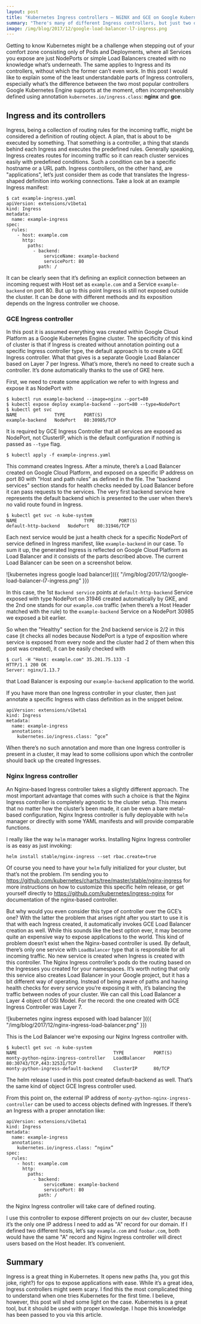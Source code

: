 ```yaml
---
layout: post
title: "Kubernetes Ingress controllers – NGINX and GCE on Google Kubernetes Engine"
summary: "There's many of different Ingress controllers, but just two of them really count in the end. In this post I'm describing both: nginx and GCE, with examples based on Kubernetes cluster set up on Google Cloud Platform."
image: /img/blog/2017/12/google-load-balancer-l7-ingress.png
---
```


Getting to know Kubernetes might be a challenge when stepping out of your comfort zone consisting only of Pods and Deployments, where all Services you expose are just NodePorts or simple Load Balancers created with no knowledge what’s underneath. The same applies to Ingress and its controllers, without which the former can’t even work. In this post I would like to explain some of the least understandable parts of Ingress controllers, especially what’s the difference between the two most popular controllers Google Kubernetes Engine supports at the moment, often incomprehensibly defined using annotation `kubernetes.io/ingress.class`: **nginx** and **gce**.

## Ingress and its controllers
Ingress, being a collection of routing rules for the incoming traffic, might be considered a definition of routing object. A plan, that is about to be executed by something. That something is a controller, a thing that stands behind each Ingress and executes the predefined rules. Generally speaking, Ingress creates routes for incoming traffic so it can reach cluster services easily with predefined conditions. Such a condition can be a specific hostname or a URL path. Ingress controllers, on the other hand, are "applications", let’s just consider them as code that translates the Ingress-shaped definition into working connections. Take a look at an example Ingress manifest:

```
$ cat example-ingress.yaml
apiVersion: extensions/v1beta1
kind: Ingress
metadata:
  name: example-ingress
spec:
  rules:
    - host: example.com
      http:
        paths:
          - backend:
              serviceName: example-backend
              servicePort: 80
            path: /
```

It can be clearly seen that it’s defining an explicit connection between an incoming request with Host set as `example.com` and a Service `example-backend` on port 80. But up to this point Ingress is still not exposed outside the cluster. It can be done with different methods and its exposition depends on the Ingress controller we choose. 

### GCE Ingress controller
In this post it is assumed everything was created within Google Cloud Platform as a Google Kubernetes Engine cluster. The specificity of this kind of cluster is that if Ingress is created without annotation pointing out a specific Ingress controller type, the default approach is to create a GCE Ingress controller. What that gives is a separate Google Load Balancer based on Layer 7 per Ingress. What’s more, there’s no need to create such a controller. It’s done automatically thanks to the use of GKE here.

First, we need to create some application we refer to with Ingress and expose it as NodePort with

```
$ kubectl run example-backend --image=nginx --port=80
$ kubectl expose deploy example-backend --port=80 --type=NodePort
$ kubectl get svc
NAME              TYPE       PORT(S)
example-backend   NodePort   80:30985/TCP
```

It is required by GCE Ingress Controller that all services are exposed as NodePort, not ClusterIP, which is the default configuration if nothing is passed as `--type` flag.

```
$ kubectl apply -f example-ingress.yaml
```

This command creates Ingress. After a minute, there’s a Load Balancer created on Google Cloud Platform, and exposed on a specific IP address on port 80 with "Host and path rules" as defined in the file. The "backend services" section stands for health checks needed by Load Balancer before it can pass requests to the services. The very first backend service here represents the default backend which is presented to the user when there’s no valid route found in Ingress. 

```
$ kubectl get svc -n kube-system
NAME                         TYPE         PORT(S)
default-http-backend   NodePort   80:31946/TCP
```

Each next service would be just a health check for a specific NodePort of service defined in Ingress manifest, like `example-backend` in our case.
To sum it up, the generated Ingress is reflected on Google Cloud Platform as Load Balancer and it consists of the parts described above. The current Load Balancer can be seen on a screenshot below.

![kubernetes ingress google load balancer]({{ "/img/blog/2017/12/google-load-balancer-l7-ingress.png" }})

In this case, the 1st `Backend service` points at `default-http-backend` Service exposed with type NodePort on 31946 created automatically by GKE, and the 2nd one stands for our `example.com` traffic (when there’s a Host Header matched with the rule) to the `example-backend` Service on a NodePort 30985 we exposed a bit earlier.

So when the "Healthy" section for the 2nd backend service is 2/2 in this case (it checks all nodes because NodePort is a type of exposition where service is exposed from every node and the cluster had 2 of them when this post was created), it can be easily checked with

```
$ curl -H "Host: example.com" 35.201.75.133 -I
HTTP/1.1 200 OK
Server: nginx/1.13.7
```

that Load Balancer is exposing our `example-backend` application to the world.

If you have more than one Ingress controller in your cluster, then just annotate a specific Ingress with class definition as in the snippet below.

```
apiVersion: extensions/v1beta1
kind: Ingress
metadata:
  name: example-ingress
  annotations: 
    kubernetes.io/ingress.class: “gce”
```
When there’s no such annotation and more than one Ingress controller is present in a cluster, it may lead to some collisions upon which the controller should back up the created Ingresses.

### Nginx Ingress controller
An Nginx-based Ingress controller takes a slightly different approach. The most important advantage that comes with such a choice is that the Nginx Ingress controller is completely agnostic to the cluster setup. This means that no matter how the cluster’s been made, it can be even a bare metal-based configuration, Nginx Ingress controller is fully deployable with `helm` manager or directly with some YAML manifests and will provide comparable functions. 

I really like the way `helm` manager works. Installing Nginx Ingress controller is as easy as just invoking:

```
helm install stable/nginx-ingress --set rbac.create=true
```

Of course you need to have your `helm` fully initialized for your cluster, but that’s not the problem. I’m sending you to https://github.com/kubernetes/charts/tree/master/stable/nginx-ingress for more instructions on how to customize this specific helm release, or get yourself directly to https://github.com/kubernetes/ingress-nginx for documentation of the nginx-based controller.

But why would you even consider this type of controller over the GCE’s one? With the latter the problem that arises right after you start to use it is that with each Ingress created, it automatically invokes GCE Load Balancer creation as well. While this sounds like the best option ever, it may become quite an expensive way to expose applications to the world. This kind of problem doesn’t exist when the Nginx-based controller is used. By default, there’s only one service with `LoadBalancer` type that is responsible for all incoming traffic. No new service is created when Ingress is created with this controller. The Nginx Ingress controller’s pods do the routing based on the Ingresses you created for your namespaces. It’s worth noting that only this service also creates Load Balancer in your Google project, but it has a bit different way of operating. Instead of being aware of paths and having health checks for every service you’re exposing it with, it’s balancing the traffic between nodes of your cluster. We can call this Load Balancer a Layer 4 object of OSI Model. For the record: the one created with GCE Ingress Controller was Layer 7. 

![kubernetes nginx ingress exposed with load balancer ]({{ "/img/blog/2017/12/nginx-ingress-load-balancer.png" }})

This is the Lod Balancer we're exposing our Nginx Ingress controller with.

```
$ kubectl get svc -n kube-system
NAME                                    TYPE           PORT(S)              
monty-python-nginx-ingress-controller   LoadBalancer   80:30743/TCP,443:32531/TCP
monty-python-ingress-default-backend    ClusterIP      80/TCP
```

The helm release I used in this post created default-backend as well. That’s the same kind of object GCE Ingress controller used.

From this point on, the external IP address of `monty-python-nginx-ingress-controller` can be used to access objects defined with Ingresses. If there’s an Ingress with a proper annotation like:

```
apiVersion: extensions/v1beta1
kind: Ingress
metadata:
  name: example-ingress
  annotations: 
    kubernetes.io/ingress.class: “nginx”
spec:
  rules:
    - host: example.com
      http:
        paths:
          - backend:
              serviceName: example-backend
              servicePort: 80
            path: /
```

the Nginx Ingress controller will take care of defined routing. 

I use this controller to expose different projects on our `dev` cluster, because it’s the only one IP address I need to add as "A" record for our domain. If I defined two different hosts, let’s say `example.com` and `foobar.com`, both would have the same "A" record and Nginx Ingress controller will direct users based on the Host header. It’s convenient.

## Summary
Ingress is a great thing in Kubernetes. It opens new paths (ha, you got this joke, right?) for ops to expose applications with ease. While it’s a great idea, Ingress controllers might seem scary. I find this the most complicated thing to understand when one tries Kubernetes for the first time. I believe, however,  this post will shed some light on the case. Kubernetes is a great tool, but it should be used with proper knowledge. I hope this knowledge has been passed to you via this article. 
